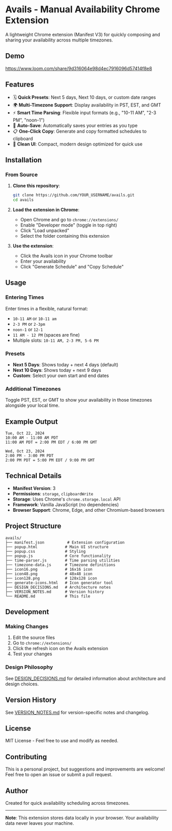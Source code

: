 # Avails - Manual Availability Chrome Extension

A lightweight Chrome extension (Manifest V3) for quickly composing and sharing your availability across multiple timezones.


## Demo

https://www.loom.com/share/9d316064e98d4ec7916096d57414f8e8

## Features

- 🗓️ **Quick Presets**: Next 5 days, Next 10 days, or custom date ranges
- 🌍 **Multi-Timezone Support**: Display availability in PST, EST, and GMT
- ⚡ **Smart Time Parsing**: Flexible input formats (e.g., "10-11 AM", "2-3 PM", "noon-1")
- 💾 **Auto-Save**: Automatically saves your entries as you type
- 📋 **One-Click Copy**: Generate and copy formatted schedules to clipboard
- 🎨 **Clean UI**: Compact, modern design optimized for quick use

## Installation

### From Source

1. **Clone this repository**:
   ```bash
   git clone https://github.com/YOUR_USERNAME/avails.git
   cd avails
   ```

2. **Load the extension in Chrome**:
   - Open Chrome and go to `chrome://extensions/`
   - Enable "Developer mode" (toggle in top right)
   - Click "Load unpacked"
   - Select the folder containing this extension

3. **Use the extension**:
   - Click the Avails icon in your Chrome toolbar
   - Enter your availability
   - Click "Generate Schedule" and "Copy Schedule"

## Usage

### Entering Times

Enter times in a flexible, natural format:
- `10-11 AM` or `10-11 am`
- `2-3 PM` or `2-3pm`
- `noon-1` or `12-1`
- `11 AM - 12 PM` (spaces are fine)
- Multiple slots: `10-11 AM, 2-3 PM, 5-6 PM`

### Presets

- **Next 5 Days**: Shows today + next 4 days (default)
- **Next 10 Days**: Shows today + next 9 days
- **Custom**: Select your own start and end dates

### Additional Timezones

Toggle PST, EST, or GMT to show your availability in those timezones alongside your local time.

## Example Output

```
Tue, Oct 22, 2024
10:00 AM - 11:00 AM PDT
11:00 AM PDT = 2:00 PM EDT / 6:00 PM GMT

Wed, Oct 23, 2024
2:00 PM - 3:00 PM PDT
2:00 PM PDT = 5:00 PM EDT / 9:00 PM GMT
```

## Technical Details

- **Manifest Version**: 3
- **Permissions**: `storage`, `clipboardWrite`
- **Storage**: Uses Chrome's `chrome.storage.local` API
- **Framework**: Vanilla JavaScript (no dependencies)
- **Browser Support**: Chrome, Edge, and other Chromium-based browsers

## Project Structure

```
avails/
├── manifest.json          # Extension configuration
├── popup.html            # Main UI structure
├── popup.css             # Styling
├── popup.js              # Core functionality
├── time-parser.js        # Time parsing utilities
├── timezone-data.js      # Timezone definitions
├── icon16.png            # 16x16 icon
├── icon48.png            # 48x48 icon
├── icon128.png           # 128x128 icon
├── generate-icons.html   # Icon generator tool
├── DESIGN_DECISIONS.md   # Architecture notes
├── VERSION_NOTES.md      # Version history
└── README.md             # This file
```

## Development

### Making Changes

1. Edit the source files
2. Go to `chrome://extensions/`
3. Click the refresh icon on the Avails extension
4. Test your changes

### Design Philosophy

See [DESIGN_DECISIONS.md](DESIGN_DECISIONS.md) for detailed information about architecture and design choices.

## Version History

See [VERSION_NOTES.md](VERSION_NOTES.md) for version-specific notes and changelog.

## License

MIT License - Feel free to use and modify as needed.

## Contributing

This is a personal project, but suggestions and improvements are welcome! Feel free to open an issue or submit a pull request.

## Author

Created for quick availability scheduling across timezones.

---

**Note**: This extension stores data locally in your browser. Your availability data never leaves your machine.
